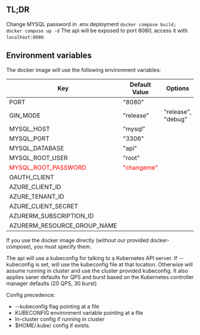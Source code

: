 ## TL;DR
Change MYSQL password in .env.deployment
`` docker compose build; `` `` docker compose up -d``
The api will be exposed to port 8080, access it with `localhost:8080`. 


## Environment variables
The docker image will use the following environment variables:

| Key                                                | Default Value | Options                |
|----------------------------------------------------|---------------|------------------------|
| PORT                                               | "8080"        |                        |
| GIN_MODE                                           | "release"     | "release", "debug"     |
| MYSQL_HOST                                         | "mysql"       |                        |
| MYSQL_PORT                                         | "3306"        |                        |
| MYSQL_DATABASE                                     | "api"         |                        |
| MYSQL_ROOT_USER                                    | "root"        |                        |
| <span style="color:red">MYSQL_ROOT_PASSWORD</span> | <span style="color:red">"changeme"</span>    |                        |
| OAUTH_CLIENT                                    |         |              |
| AZURE_CLIENT_ID                                    |         |  |
| AZURE_TENANT_ID                                    |         |  |
| AZURE_CLIENT_SECRET                                    |         |  |
| AZURERM_SUBSCRIPTION_ID                                    |         |  |
| AZURERM_RESOURCE_GROUP_NAME                                    |         |  |


If you use the docker image directly (without our provided docker-compose), you must specify them.

The api will use a kubeconfig for talking to a Kubernetes API server. 
If --kubeconfig is set, will use the kubeconfig file at that location. 
Otherwise will assume running in cluster and use the cluster provided kubeconfig.
It also applies saner defaults for QPS and burst based on the Kubernetes controller manager defaults (20 QPS, 30 burst)

Config precedence:
* --kubeconfig flag pointing at a file
* KUBECONFIG environment variable pointing at a file
* In-cluster config if running in cluster
* $HOME/.kube/ config if exists.
